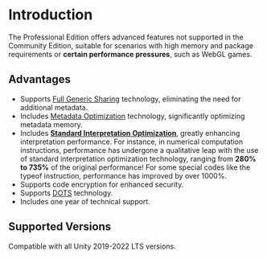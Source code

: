 # Introduction

The Professional Edition offers advanced features not supported in the Community Edition, suitable for scenarios with high memory and package requirements or **certain performance pressures**, such as WebGL games.

## Advantages

- Supports [Full Generic Sharing](../fullgenericsharing) technology, eliminating the need for additional metadata.
- Includes [Metadata Optimization](../metadataoptimization) technology, significantly optimizing metadata memory.
- Includes **[Standard Interpretation Optimization](../basicencryption)**, greatly enhancing interpretation performance. For instance, in numerical computation instructions, performance has undergone a qualitative leap with the use of standard interpretation optimization technology, ranging from **280% to 735%** of the original performance! For some special codes like the typeof instruction, performance has improved by over 1000%.
- Supports code encryption for enhanced security.
- Supports [DOTS](../dots) technology.
- Includes one year of technical support.

## Supported Versions

Compatible with all Unity 2019-2022 LTS versions.
